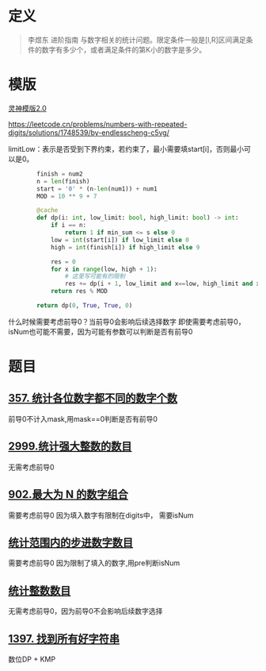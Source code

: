 # 定义

> 李煜东 进阶指南
与数字相关的统计问题。限定条件一般是[l,R]区间满足条件的数字有多少个，或者满足条件的第K小的数字是多少。

# 模版

[灵神模版2.0](https://leetcode.cn/problems/count-the-number-of-powerful-integers/solutions/2595149/shu-wei-dp-shang-xia-jie-mo-ban-fu-ti-da-h6ci/?source=vscode)

https://leetcode.cn/problems/numbers-with-repeated-digits/solutions/1748539/by-endlesscheng-c5vg/

limitLow：表示是否受到下界约束，若约束了，最小需要填start[i]，否则最小可以是0。

```py
        finish = num2
        n = len(finish)
        start = '0' * (n-len(num1)) + num1
        MOD = 10 ** 9 + 7

        @cache
        def dp(i: int, low_limit: bool, high_limit: bool) -> int:
            if i == n:
                return 1 if min_sum <= s else 0
            low = int(start[i]) if low_limit else 0 
            high = int(finish[i]) if high_limit else 9

            res = 0
            for x in range(low, high + 1):
                # 这里写可能有的限制
                res += dp(i + 1, low_limit and x==low, high_limit and x == high)
            return res % MOD

        return dp(0, True, True, 0)
```

什么时候需要考虑前导0？当前导0会影响后续选择数字
即使需要考虑前导0，isNum也可能不需要，因为可能有参数可以判断是否有前导0

# 题目

## [357\. 统计各位数字都不同的数字个数](https://leetcode.cn/problems/count-numbers-with-unique-digits/)
前导0不计入mask,用mask==0判断是否有前导0

## [2999.统计强大整数的数目](https://leetcode.cn/problems/count-the-number-of-powerful-integers/description/)
无需考虑前导0

## [902.最大为 N 的数字组合](https://leetcode.cn/problems/numbers-at-most-n-given-digit-set/description/ "https://leetcode.cn/problems/numbers-at-most-n-given-digit-set/description/")
需要考虑前导0 因为填入数字有限制在digits中， 需要isNum

## [统计范围内的步进数字数目](https://leetcode.cn/problems/count-stepping-numbers-in-range/description/ "https://leetcode.cn/problems/count-stepping-numbers-in-range/description/")
需要考虑前导0 因为限制了填入的数字,用pre判断isNum

## [统计整数数目](https://leetcode.cn/problems/count-of-integers/description/ "https://leetcode.cn/problems/count-of-integers/description/")
无需考虑前导0，因为前导0不会影响后续数字选择

## [1397\. 找到所有好字符串](https://leetcode.cn/problems/find-all-good-strings/)
数位DP + KMP